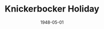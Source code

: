 ---
title: Knickerbocker Holiday
month: 5
date: 1948-05-01
closing_date:
layout: productions
playbill:
Theatre: Theatre Jacksonville
Venue: Little Theatre
cast:
- Anthony Corlear: Neel Witschen, Jr.
- Brom Broeck: Clem Boatright
- Citizen of New Amsterdam:
  - Barnes Clements
  - Charlotte Pearce
  - Florence Price
  - Gloria Maddock
  - Guy Alvarez
  - Joan Henderson
  - John Fletcher
  - Lou Edwards
  - Mary Lou Gories
  - Maurice Blitch
  - Natalie Clarke
  - Phil Ganim
  - Ray Epperson
  - Toni Gories
- deVries: Robert Mahoney
- General Poffenburgh: Karl Knoche
- Indian:
  - Carole Henning
  - Ernestine Logie
  - June Hodges
  - Mary Parsons
  - Mervyn White
  - Patty Parker
  - Sabina Reiser
  - Thelma House
- Mistress Schermerhorn: Mathialde Colle
- Pieter Stuyvesant: Charles J. Broyles
- Roosevelt: Sven Koller
- Schermerhorn: Finley Tucker, Jr.
- Soldier:
  - Charles Berry
  - Harvard Eubanks
  - LaMarr Wigg
  - Myron Blattner
  - Richard Rosenberg
- Tenpin: Tom Appleyard
- Tienhoven: George Durney
- Tina Tienhoven: Grace Miles
- Van Cortland, Jr: Francis Gardner
- Van Rensselear: Marvin Purser
- Vanderbilt: Jack Harrell
- Washington Irving: Lewis Magee
crew:
- Director: L. Bramer Carlson
- Musical Director: Duke LeBrun
- Assistant Stage Manager: Maxine Browning
- Costumes:
  - Eula Mae Snow
  - Helen Taylor
  - Jean Manning
  - Vivienne Salter
- Lighting Design: Duke LeBrun
- Light Controls:
  - Jimmy Trollinger
  - Mickey Mills
  - Su Hawkins
  - Nina Branch
- Properties:
  - Edith Vaughn
  - Elva Stein
  - Eula Mae Snow
  - Jean Manning
  - June Lanham
  - Scotty Cameron
- Make-up:
  - Beverly Adams
  - Elmo Lehman
  - Helen Taylor
  - Louise Bowden
  - Louise Elkins
  - Mickey Meischner
  - Nina Branch
  - Pearl Lewis
  - Sally Proctor
  - Vesta Leslie
- Scenery Construction:
  - Carl Buchanan
  - Curly Elmore
  - David Salter
  - Edward Newsom
  - Howard Peterson
  - Joe Vaughn
  - Maude LeBrun
  - Nina Branch
  - Velma Henning
  - Vivienne Salter
  - Vonnie Patton
  - Walter Churchill
- Set and Lighting Design: Helen Kriebs
- Set Design: Jay Harder
- Stage Manager: Vera Cooper
orchestra:
- Bassoon: Henry Greene
- Clarinet:
  - Paul Chafin
  - Pete Hull
  - Richard Lee
- Flute:
  - Margaret Garrison
  - Susan Martin
- Hammond Organ: Robert Lee
- Piano: Mary Ellen Minge
- Pipes: Elva Stein
- Trumpet:
  - Jack Sheldon
  - Winfield C. Treisback
- Violin:
  - Dikaan V. Kavaltian
  - E.W. Brightwell
  - James Brightwell
  - Jean Smith
  - John Glass
  - Karl Knoche, Jr.
external_links:
---